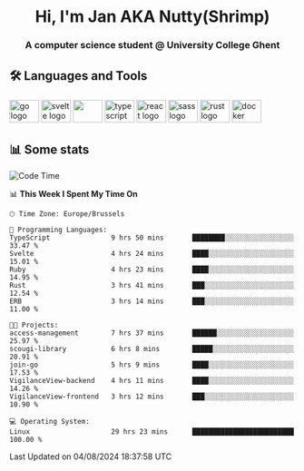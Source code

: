 <h1 align="center">Hi, I'm Jan AKA Nutty(Shrimp)</h1>
<h3 align="center">A computer science student @ University College Ghent</h3>

<h2 align="left">🛠️ Languages and Tools</h2>

###

<div align="left">
  <img src="https://cdn.jsdelivr.net/gh/devicons/devicon/icons/go/go-original.svg" height="40" width="52" alt="go logo"  />
  <img src="https://cdn.jsdelivr.net/gh/devicons/devicon@latest/icons/svelte/svelte-original.svg"  height="40" width="52" alt="svelte logo" />
  <img src="https://cdn.jsdelivr.net/gh/devicons/devicon@latest/icons/tailwindcss/tailwindcss-original.svg" height="40" width="52" />
  <img src="https://cdn.jsdelivr.net/gh/devicons/devicon/icons/typescript/typescript-original.svg" height="40" width="52" alt="typescript logo"  />
  <img src="https://cdn.jsdelivr.net/gh/devicons/devicon/icons/react/react-original.svg" height="40" width="52" alt="react logo"  />
  <img src="https://cdn.jsdelivr.net/gh/devicons/devicon/icons/sass/sass-original.svg" height="40" width="52" alt="sass logo"  />
  <img src="https://cdn.jsdelivr.net/gh/devicons/devicon@latest/icons/rust/rust-original.svg" height="40" width="52" alt="rust logo" />
  <img src="https://cdn.jsdelivr.net/gh/devicons/devicon/icons/docker/docker-original.svg" height="40" width="52" alt="docker logo"  />
</div>

<h2>📊 Some stats</h2>

<!--START_SECTION:waka-->
![Code Time](http://img.shields.io/badge/Code%20Time-4%2C803%20hrs%2047%20mins-blue)

📊 **This Week I Spent My Time On** 

```text
🕑︎ Time Zone: Europe/Brussels

💬 Programming Languages: 
TypeScript               9 hrs 50 mins       ████████░░░░░░░░░░░░░░░░░   33.47 % 
Svelte                   4 hrs 24 mins       ████░░░░░░░░░░░░░░░░░░░░░   15.01 % 
Ruby                     4 hrs 23 mins       ████░░░░░░░░░░░░░░░░░░░░░   14.95 % 
Rust                     3 hrs 41 mins       ███░░░░░░░░░░░░░░░░░░░░░░   12.54 % 
ERB                      3 hrs 14 mins       ███░░░░░░░░░░░░░░░░░░░░░░   11.00 % 

🐱‍💻 Projects: 
access-management        7 hrs 37 mins       ██████░░░░░░░░░░░░░░░░░░░   25.97 % 
scougi-library           6 hrs 8 mins        █████░░░░░░░░░░░░░░░░░░░░   20.91 % 
join-go                  5 hrs 9 mins        ████░░░░░░░░░░░░░░░░░░░░░   17.53 % 
VigilanceView-backend    4 hrs 11 mins       ████░░░░░░░░░░░░░░░░░░░░░   14.26 % 
VigilanceView-frontend   3 hrs 12 mins       ███░░░░░░░░░░░░░░░░░░░░░░   10.90 % 

💻 Operating System: 
Linux                    29 hrs 23 mins      █████████████████████████   100.00 % 
```


 Last Updated on 04/08/2024 18:37:58 UTC
<!--END_SECTION:waka-->
